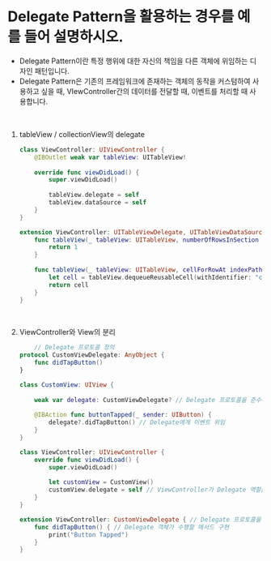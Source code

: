 # Delegate Pattern을 활용하는 경우를 예를 들어 설명하시오.

- Delegate Pattern이란 특정 행위에 대한 자신의 책임을 다른 객체에 위임하는 디자인 패턴입니다.
- Delegate Pattern은 기존의 프레임워크에 존재하는 객체의 동작을 커스텀하여 사용하고 싶을 때, VIewController간의 데이터를 전달할 때, 이벤트를 처리할 때 사용합니다.
<br/>

1. tableView / collectionView의 delegate
    
    ```swift
    class ViewController: UIViewController {
        @IBOutlet weak var tableView: UITableView!
        
        override func viewDidLoad() {
            super.viewDidLoad()
            
            tableView.delegate = self
            tableView.dataSource = self
        }
    }
    
    extension ViewController: UITableViewDelegate, UITableViewDataSource {
        func tableView(_ tableView: UITableView, numberOfRowsInSection section: Int) -> Int {
            return 1
        }
        
        func tableView(_ tableView: UITableView, cellForRowAt indexPath: IndexPath) -> UITableViewCell {
            let cell = tableView.dequeueReusableCell(withIdentifier: "cell", for: indexPath)
            return cell
        }
    }
    ```
<br/>

2. ViewController와 View의 분리
    
    ```swift
        // Delegate 프로토콜 정의
    protocol CustomViewDelegate: AnyObject {
        func didTapButton()
    }

    class CustomView: UIView {
        
        weak var delegate: CustomViewDelegate? // Delegate 프로토콜을 준수하는 Delegate 객체를 프로퍼티로 가짐.
        
        @IBAction func buttonTapped(_ sender: UIButton) {
            delegate?.didTapButton() // Delegate에게 이벤트 위임
        }
    }

    class ViewController: UIViewController {
        override func viewDidLoad() {
            super.viewDidLoad()
            
            let customView = CustomView()
            customView.delegate = self // ViewController가 Delegate 역할을 수행
        }
    }

    extension ViewController: CustomViewDelegate { // Delegate 프로토콜을 채택
        func didTapButton() { // Delegate 객체가 수행할 메서드 구현
            print("Button Tapped")
        }
    }
    ```

